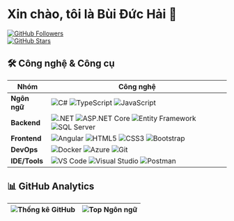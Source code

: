# Xin chào, tôi là Bùi Đức Hải 👋  
[![GitHub Followers](https://img.shields.io/github/followers/haibd46?style=flat-square)](https://github.com/haibd46)  
[![GitHub Stars](https://img.shields.io/github/stars/haibd46?style=flat-square)](https://github.com/haibd46)  

## 🛠 **Công nghệ & Công cụ**  

| Nhóm           | Công nghệ                                                                                                                                                                                                                                                                                                                                 |
|----------------|-------------------------------------------------------------------------------------------------------------------------------------------------------------------------------------------------------------------------------------------------------------------------------------------------------------------------------------------|
| **Ngôn ngữ**   | ![C#](https://img.shields.io/badge/-C%23-239120?logo=c-sharp&logoColor=white) ![TypeScript](https://img.shields.io/badge/-TypeScript-3178C6?logo=typescript&logoColor=white) ![JavaScript](https://img.shields.io/badge/-JavaScript-F7DF1E?logo=javascript&logoColor=black)                                                                 |
| **Backend**    | ![.NET](https://img.shields.io/badge/-.NET-512BD4?logo=dotnet&logoColor=white) ![ASP.NET Core](https://img.shields.io/badge/-ASP.NET%20Core-512BD4?logo=.net&logoColor=white) ![Entity Framework](https://img.shields.io/badge/-EF-512BD4?logo=.net&logoColor=white) ![SQL Server](https://img.shields.io/badge/-SQL%20Server-CC2927?logo=microsoft-sql-server&logoColor=white) |
| **Frontend**   | ![Angular](https://img.shields.io/badge/-Angular-DD0031?logo=angular&logoColor=white) ![HTML5](https://img.shields.io/badge/-HTML5-E34F26?logo=html5&logoColor=white) ![CSS3](https://img.shields.io/badge/-CSS3-1572B6?logo=css3&logoColor=white) ![Bootstrap](https://img.shields.io/badge/-Bootstrap-7952B3?logo=bootstrap&logoColor=white)                             |
| **DevOps**     | ![Docker](https://img.shields.io/badge/-Docker-2496ED?logo=docker&logoColor=white) ![Azure](https://img.shields.io/badge/-Azure-0089D6?logo=microsoft-azure&logoColor=white) ![Git](https://img.shields.io/badge/-Git-F05032?logo=git&logoColor=white)                                                                                     |
| **IDE/Tools**  | ![VS Code](https://img.shields.io/badge/-VS%20Code-007ACC?logo=visual-studio-code&logoColor=white) ![Visual Studio](https://img.shields.io/badge/-Visual%20Studio-5C2D91?logo=visual-studio&logoColor=white) ![Postman](https://img.shields.io/badge/-Postman-FF6C37?logo=postman&logoColor=white)                                           |

## 📊 **GitHub Analytics**
  
| ![Thống kê GitHub](https://github-readme-stats.vercel.app/api?username=haibd46&show_icons=true&theme=radical&hide_border=true) | ![Top Ngôn ngữ](https://github-readme-stats.vercel.app/api/top-langs/?username=haibd46&layout=compact&theme=radical&hide_border=true&hide=html,css) |
|--------------------------------------------------------------------------------------------------------------------------------|-----------------------------------------------------------------------------------------------------------------------------------------------------|

